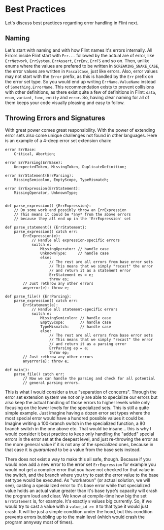 # Best Practices

Let's discuss best practices regarding error handling in Flint next.

## Naming

Let's start with naming and with how Flint names it's errors internally. All Errors inside Flint start with `Err...` followed by the actual are of error, like `ErrNetwork`, `ErrSystem`, `ErrAssert`, `ErrEnv`, `ErrFS` and so on. Then, unlike enums where the values are prefered to be written in `SCREAMING_SNAKE_CASE`, the error values are written in `PascalCase`, just like errors. Also, error values may not start with the `Error` prefix, as this is handled by the `Err` prefix on the error set type. So you would end up writing `ErrName.ValueName` instead of `Something.ErrorName`. This recommendation exists to prevent collisions with other definitions, as there exist quite a few of definitions in Flint: `data`, `enum`, `variant`, `func`, `entity` and `error`. So, having clear naming for all of them keeps your code visually pleasing and easy to follow.

## Throwing Errors and Signatures

With great power comes great responsibility. With the power of extending error sets also come unique challenges not found in other languages. Here is an example of a 4-deep error set extension chain:

```ft
error ErrBase:
	Critical, Abortion;

error ErrParsing(ErrBase):
	UnexpectedToken, MissingToken, DuplicateDefinition;

error ErrStatement(ErrParsing):
	MissingSemicolon, EmptyScope, TypeMismatch;

error ErrExpression(ErrStatement):
	MissingOperator, UnknownType;


def parse_expression() {ErrExpression}:
	// Do some work and possibly throw an ErrExpression
	// This means it could be *any* from the above errors
	// because they all end up in the 'ErrExpression' set

def parse_statement() {ErrStatement}:
	parse_expression() catch err:
		ErrExpression(e):
			// Handle all expression-specific errors
			switch e:
				MissingOperator: // handle case
				UnknownType:     // handle case
				else:
					// The rest are all errors from base error sets
					// This means that we simply "recast" the error
					// and return it as a statement error
					ErrStatement es = e;
					throw es;
		// Just rethrow any other errors
		anyerror(e): throw e;

def parse_file() {ErrParsing}:
	parse_expression() catch err:
		ErrStatement(e):
			// Handle all statement-specific errors
			switch e:
				MissingSemicolon: // handle case
				EmptyScope:       // handle case
				TypeMismatch:     // handle case
				else:
					// The rest are all errors from base error sets
					// This means that we simply "recast" the error
					// and return it as a parsing error
					ErrParsing ep = e;
					throw ep;
		// Just rethrow any other errors
		anyerror(e): throw e;

def main():
	parse_file() catch err:
		// Now we can handle the parsing and check for all potential
		// general parsing errors.
```

This is what I would consider a true "separation of concerns". Through the error set extension system we not only are able to specialize our errors but also keep the actual handling of those errors to higher levels while only focusing on the lower levels for the specialized sets. This is still a quite simple example. Just imagine having a dozen error set types where the most special error would have a hundred possible values it could be. Imagine writing a 100-branch switch in the specialized function, a 80 branch switch in the one above etc. That would be insane... this is why I would consider it best practice to keep only handling the "added" special errors in the error set at the deepest level, and just re-throwing the error as the more general value if it is not any of the specialized ones, because in that case it is _guaranteed_ to be a value from the base sets instead.

There does not exist a way to make this all safe, though. Because if you would now add a new error to the error set `ErrExpression` for example you would not get a compiler error that you have not checked for that value in the switch, and the branch where you try to cast the error value to the base set type would be executed. As "workaroun" (or actual solution, we will see), casting a specialized error to it's base error while that specialized value holds an actual value greater than it's base type's capacity will crash the program loud and clear. We know at compile-time how big the set `ErrStatement` is, for example. It's exactly `8` values big currently. So, if we would try to cast a value with a `value_id >= 8` to that type it would just crash. It will be just a simple condition under the hood, but this condition prevents errors bubbling up to the main level (which would crash the program annyway most of times).
